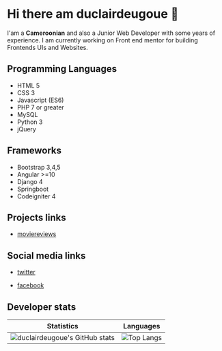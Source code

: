 # Hi there am duclairdeugoue 👋

I'am a **Cameroonian** and also a Junior Web Developer with some years of experience. I am currently working on Front end mentor for building Frontends UIs  and Websites. 


## Programming Languages

- HTML 5
- CSS 3
- Javascript (ES6)
- PHP 7 or greater
- MySQL
- Python 3
- jQuery

## Frameworks

- Bootstrap 3,4,5
- Angular >=10
- Django 4
- Springboot
- Codeigniter 4

## Projects links
- [moviereviews](https://duclairdeugoue.pythonanywhere.com/)

## Social media links

- [twitter](https://twitter.com/duclairdeugoue) 

- [facebook](https://facebook.com/duclair.deugoue)

## Developer stats

<!--- ![GitHub Activity Graph](https://activity-graph.herokuapp.com/graph?username=duclairdeugoue) --->

Statistics | Languages
-----------| -----
![duclairdeugoue's GitHub stats](https://github-readme-stats.vercel.app/api?username=duclairdeugoue&show_icons=true&theme=radical) |  ![Top Langs](https://github-readme-stats.vercel.app/api/top-langs/?username=duclairdeugoue&langs_count=8&layout=compact)

